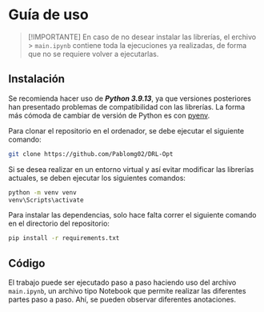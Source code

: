 # **Guía de uso**

> [!IMPORTANTE]
> En caso de no desear instalar las librerías, el erchivo > `main.ipynb` contiene toda la ejecuciones ya 
> realizadas, de forma que no se requiere volver a ejecutarlas.

## Instalación
Se recomienda hacer uso de ***Python 3.9.13***, ya que versiones posteriores han presentado problemas de compatibilidad con las librerías. La forma más cómoda de cambiar de versión de Python es con [pyenv](https://pyenv-win.github.io/pyenv-win/).

Para clonar el repositorio en el ordenador, se debe ejecutar el siguiente comando:

```bash
git clone https://github.com/Pablomg02/DRL-Opt
```

Si se desea realizar en un entorno virtual y así evitar modificar las librerías actuales, se deben ejecutar los siguientes comandos:

```bash
python -m venv venv
venv\Scripts\activate
```

Para instalar las dependencias, solo hace falta correr el siguiente comando en el directorio del repositorio:

```bash
pip install -r requirements.txt
```

## Código
El trabajo puede ser ejecutado paso a paso haciendo uso del archivo `main.ipynb`, un archivo tipo Notebook que permite realizar las diferentes partes paso a paso. Ahí, se pueden observar diferentes anotaciones.